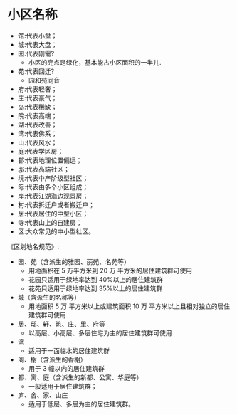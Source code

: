 # 小区名称


-   馆:代表小盘；
-   城:代表大盘；
-   园:代表刚需?
    -   小区的亮点是绿化，基本能占小区面积的一半儿.
-   苑:代表回迁?
    -   园和苑同音
-   府:代表轻奢；
-   庄:代表豪气；
-   岛:代表稀缺；
-   院:代表高端；
-   湖:代表改善；
-   湾:代表佛系；
-   山:代表风水；
-   庭:代表学区房；
-   郡:代表地理位置偏远；
-   邸:代表高端社区；
-   境:代表中产阶级型社区；
-   际:代表由多个小区组成；
-   岸:代表江湖海边观景房；
-   村:代表拆迁户或者搬迁户；
-   居:代表居住的中型小区；
-   寺:代表山上的自建房；
-   区:大众常见的中小型社区。

《区划地名规范》:

-   园、苑（含派生的雅园、丽苑、名苑等）
    -   用地面积在 5 万平方米到 20 万 平方米的居住建筑群可使用
    -   花园只适用于绿地率达到 40%以上的居住建筑群
    -   花苑只适用于绿地率达到 35%以上的居住建筑群
-   城（含派生的名称等）
    -   用地面积 5 万 平方米以上或建筑面积 10 万 平方米以上且相对独立的居住建筑群可使用
-   居、邸、轩、筑、庄、里、府等
    -   以高层、小高层、多层住宅为主的居住建筑群可使用
-   湾
    -   适用于一面临水的居住建筑群
-   阁、榭（含派生的香榭）
    -   用于 3 幢以内的居住建筑群
-   都、寓、庭（含派生的新都、公寓、华庭等）
    -   一般适用于居住建筑群；
-   庐、舍、家、山庄
    -   适用于低层、多层为主的居住建筑群。
